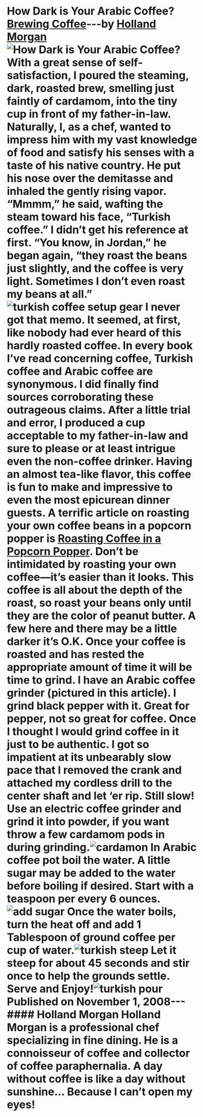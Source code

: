 # How Dark is Your Arabic Coffee? [Brewing Coffee](https://ineedcoffee.com/section/brewing-coffee/)---by [Holland Morgan](https://ineedcoffee.com/by/holland-morgan/)![How Dark is Your Arabic Coffee?](https://ineedcoffee.com/images/posts/how-dark-is-your-arabic-coffee/turkish-steep.jpg) With a great sense of self-satisfaction, I poured the steaming, dark, roasted brew, smelling just faintly of cardamom, into the tiny cup in front of my father-in-law. Naturally, I, as a chef, wanted to impress him with my vast knowledge of food and satisfy his senses with a taste of his native country. He put his nose over the demitasse and inhaled the gently rising vapor. “Mmmm,” he said, wafting the steam toward his face, “Turkish coffee.” I didn’t get his reference at first. “You know, in Jordan,” he began again, “they roast the beans just slightly, and the coffee is very light. Sometimes I don’t even roast my beans at all.”![turkish coffee setup gear](https://ineedcoffee.com/assets/turkish-coffee-setup-gear1.BXJF9vdQ_Z2w3pcn.webp) I never got that memo. It seemed, at first, like nobody had ever heard of this hardly roasted coffee. In every book I’ve read concerning coffee, Turkish coffee and Arabic coffee are synonymous. I did finally find sources corroborating these outrageous claims. After a little trial and error, I produced a cup acceptable to my father-in-law and sure to please or at least intrigue even the non-coffee drinker. Having an almost tea-like flavor, this coffee is fun to make and impressive to even the most epicurean dinner guests. A terrific article on roasting your own coffee beans in a popcorn popper is [Roasting Coffee in a Popcorn Popper](https://ineedcoffee.com/roasting-coffee-in-a-popcorn-popper/). Don’t be intimidated by roasting your own coffee—it’s easier than it looks. This coffee is all about the depth of the roast, so roast your beans only until they are the color of peanut butter. A few here and there may be a little darker it’s O.K. Once your coffee is roasted and has rested the appropriate amount of time it will be time to grind. I have an Arabic coffee grinder (pictured in this article). I grind black pepper with it. Great for pepper, not so great for coffee. Once I thought I would grind coffee in it just to be authentic. I got so impatient at its unbearably slow pace that I removed the crank and attached my cordless drill to the center shaft and let ‘er rip. Still slow! Use an electric coffee grinder and grind it into powder, if you want throw a few cardamom pods in during grinding.![cardamon](https://ineedcoffee.com/assets/cardamon.Cv83OdKS_253qgb.webp) In Arabic coffee pot boil the water. A little sugar may be added to the water before boiling if desired. Start with a teaspoon per every 6 ounces.![add sugar](https://ineedcoffee.com/assets/add-sugar.B9oLoeGR_ZATu0H.webp) Once the water boils, turn the heat off and add 1 Tablespoon of ground coffee per cup of water.![turkish steep](https://ineedcoffee.com/assets/turkish-steep.CxGZ79Gi_ITW2O.webp) Let it steep for about 45 seconds and stir once to help the grounds settle. Serve and Enjoy!![turkish pour](https://ineedcoffee.com/assets/turkish-pour.Dn9LOgny_KpTik.webp) Published on November 1, 2008--- #### Holland Morgan Holland Morgan is a professional chef specializing in fine dining. He is a connoisseur of coffee and collector of coffee paraphernalia. A day without coffee is like a day without sunshine… Because I can’t open my eyes!